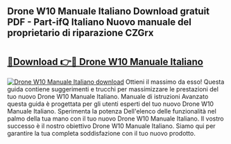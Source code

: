 ## Drone W10 Manuale Italiano Download gratuit PDF - Part-ifQ Italiano Nuovo manuale del proprietario di riparazione CZGrx

# <h2><a href="http://dfc3s8y.blite.top/?on=Drone+W10+Manuale+Italiano">🔗Download 👉🔴 Drone W10 Manuale Italiano</a></h2>

[![Drone W10 Manuale Italiano download](https://i.imgur.com/lujVjoI.png)](http://dfc3s8y.blite.top/?on=Drone+W10+Manuale+Italiano)
Ottieni il massimo da esso! Questa guida contiene suggerimenti e trucchi per massimizzare le prestazioni del tuo nuovo Drone W10 Manuale Italiano. Manuale di istruzioni Avanzato questa guida è progettata per gli utenti esperti del tuo nuovo Drone W10 Manuale Italiano. Sperimenta la potenza Dell'elenco delle funzionalità nel palmo della tua mano con il tuo nuovo Drone W10 Manuale Italiano. Il vostro successo è il nostro obiettivo Drone W10 Manuale Italiano. Siamo qui per garantire la tua completa soddisfazione con il tuo nuovo prodotto.
